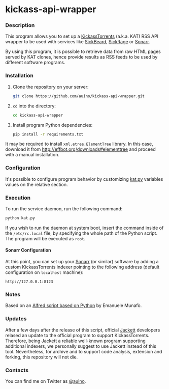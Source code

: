# kickass-api-wrapper

### Description ###

This program allows you to set up a [KickassTorrents](https://it.wikipedia.org/wiki/KickassTorrents) (a.k.a. KAT) RSS API wrapper to be used with services like [SickBeard](http://sickbeard.com), [SickRage](https://sickrage.github.io) or [Sonarr](https://sonarr.tv).

By using this program, it is possible to retrieve data from raw HTML pages served by KAT clones, hence provide results as RSS feeds to be used by different software programs.

### Installation ###

 1. Clone the repository on your server:

    ```sh
    git clone https://github.com/auino/kickass-api-wrapper.git
    ```

 2. `cd` into the directory:

    ```sh
    cd kickass-api-wrapper
    ```

 3. Install program Python dependencies:

    ```sh
    pip install -r requirements.txt
    ```

It may be required to install `xml.etree.ElementTree` library.
In this case, download it from http://effbot.org/downloads#elementtree and proceed with a manual installation.

### Configuration ###

It's possible to configure program behavior by customizing [kat.py](https://github.com/auino/kickass-api-wrapper/blob/master/kat.py) variables values on the relative section.

### Execution ###

To run the service daemon, run the following command:

```sh
python kat.py
```

If you wish to run the daemon at system boot, insert the command inside of the `/etc/rc.local` file, by specifying the whole path of the Python script.
The program will be executed as `root`.

#### Sonarr Configuration ####

At this point, you can set up your [Sonarr](https://sonarr.tv) (or similar) software by adding a custom KickassTorrents indexer pointing to the following address (default configuration on `localhost` machine):

```
http://127.0.0.1:8123
```

### Notes ###

Based on an [Alfred script based on Python](http://www.packal.org/workflow/kat-search) by Emanuele Munafò.

### Updates ###

After a few days after the release of this script, official [Jackett](https://github.com/Jackett/Jackett) developers relased an update to the official program to support KickassTorrents.
Therefore, being Jackett a reliable well-known program supporting additional indexers, we personally suggest to use Jackett instead of this tool.
Nevertheless, for archive and to support code analysis, extension and forking, this repository will not die.

### Contacts ###

You can find me on Twitter as [@auino](https://twitter.com/auino).
